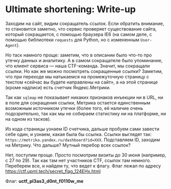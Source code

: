 # Ultimate shortening: Write-up

Заходим на сайт, видим сокращатель ссылок. Если обратить внимание, то становится заметно, что 
сервис проверяет существование сайта, который сокращается, с помощью браузера IE6 (на самом деле, 
с помощью библиотеки `requests` для Python, но с измененным `User-Agent`).

Но таск намного проще: заметим, что в описании было что-то про утечку данных и аналитику. А в 
самом сокращателе было упоминание, что клиент сервиса — наша CTF-команда. Значит, мы сокращали 
ссылки. Но как же можно посмотреть сокращенные ссылки? Заметим, что при переходе мы натыкаемся 
на промежуточную страницу с текстом «сейчас вы будете направлены на сайт», а на этой странице 
(кроме надписи) есть счетчик Яндекс.Метрики.

Так как `sqlmap` не показывает никаких признаков инъекции ни в URL, ни в поле для сокращения 
ссылки, Метрика остается единственным возможным источником утечки (более того, её наличие очень 
подозрительно, так как мы не собираем статистику ни на платформе, ни на одном из тасков).

Из кода страницы узнаем ID счетчика, дальше пробуем сами завести себе один, и узнаем, какая была 
бы ссылка. Ссылки выглядят так: `https://metrika.yandex.ru/dashboard?id=XXX`. Подставляем ID, 
заходим на Метрику. Что дальше? Мутный перебор всех ссылок?

Нет, поступим проще. Просто посмотрим визиты до 30 июня (например, с 27 по 29). Так как там нет 
участников CTF, ссылок там немного. Переберем все, и найдем ту, что ведет к флагу. Флаг лежал по адресу https://ctf.upml.tech/secret_flag_124EHx.html

Флаг: **uctf_pl3as3_d0nt_f0110w_me**
